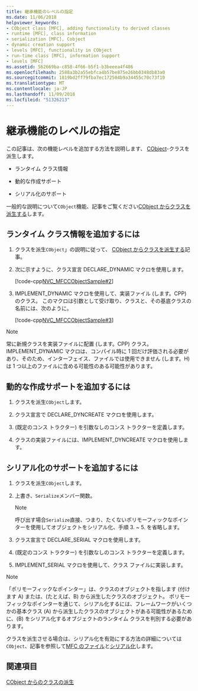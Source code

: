 ```yaml
---
title: 継承機能のレベルの指定
ms.date: 11/06/2018
helpviewer_keywords:
- CObject class [MFC], adding functionality to derived classes
- runtime [MFC], class information
- serialization [MFC], Cobject
- dynamic creation support
- levels [MFC], functionality in CObject
- run-time class [MFC], information support
- levels [MFC]
ms.assetid: 562669ba-c858-4f66-b5f1-b3beeea4f486
ms.openlocfilehash: 2588a3b2a55ebfca4b57be875e26bb0348db83a0
ms.sourcegitcommit: 1819bd2ff79fba7ec172504b9a34455c70c73f10
ms.translationtype: MT
ms.contentlocale: ja-JP
ms.lasthandoff: 11/09/2018
ms.locfileid: "51326213"
---
```

# <a name="specifying-levels-of-functionality"></a>継承機能のレベルの指定

この記事は、次の機能レベルを追加する方法を説明します、 [CObject](../mfc/reference/cobject-class.md)-クラスを派生します。

- ランタイム クラス情報

- 動的な作成サポート

- シリアル化のサポート

一般的な説明について`CObject`機能、記事をご覧ください[CObject からクラスを派生する](../mfc/deriving-a-class-from-cobject.md)します。

## <a name="to-add-run-time-class-information"></a>ランタイム クラス情報を追加するには

1. クラスを派生`CObject`」の説明に従って、 [CObject からクラスを派生する](../mfc/deriving-a-class-from-cobject.md)記事。

1. 次に示すように、クラス宣言 DECLARE_DYNAMIC マクロを使用します。

   [!code-cpp[NVC_MFCCObjectSample#2](../mfc/codesnippet/cpp/specifying-levels-of-functionality_1.h)]

1. IMPLEMENT_DYNAMIC マクロを使用して、実装ファイル (します。CPP) のクラス。 このマクロは引数として受け取り、クラスと、その基底クラスの名前には、次のように。

   [!code-cpp[NVC_MFCCObjectSample#3](../mfc/codesnippet/cpp/specifying-levels-of-functionality_2.cpp)]

> [!NOTE]
> 常に新規クラスを実装ファイルに配置 (します。CPP) クラス。 IMPLEMENT_DYNAMIC マクロは、コンパイル時に 1 回だけ評価される必要があり、そのため、インターフェイス、ファイルでは使用できません (します。H) は 1 つ以上のファイルに含める可能性のある可能性があります。

## <a name="to-add-dynamic-creation-support"></a>動的な作成サポートを追加するには

1. クラスを派生`CObject`します。

1. クラス宣言で DECLARE_DYNCREATE マクロを使用します。

1. (既定のコンス トラクター) を引数なしのコンス トラクターを定義します。

1. クラスの実装ファイルには、IMPLEMENT_DYNCREATE マクロを使用します。

## <a name="to-add-serialization-support"></a>シリアル化のサポートを追加するには

1. クラスを派生`CObject`します。

1. 上書き、`Serialize`メンバー関数。

   > [!NOTE]
   > 呼び出す場合`Serialize`直接、つまり、たくないポリモーフィックなポインターを使用してオブジェクトをシリアル化、手順 3. ~ 5. を省略します。

1. クラス宣言で DECLARE_SERIAL マクロを使用します。

1. (既定のコンス トラクター) を引数なしのコンス トラクターを定義します。

1. IMPLEMENT_SERIAL マクロを使用して、クラス ファイルに実装します。

> [!NOTE]
> 「ポリモーフィックなポインター」は、クラスのオブジェクトを指します (付けます A) または、(たとえば、B) から派生したクラスのオブジェクト。 ポリモーフィックなポインターを通じて、シリアル化するには、フレームワークがいくつかの基本クラス (A) から派生したクラスのオブジェクトがある可能性があるために、(B) をシリアル化するオブジェクトのランタイム クラスを判別する必要があります。

クラスを派生させる場合は、シリアル化を有効にする方法の詳細については`CObject`、記事を参照して[MFC のファイル](../mfc/files-in-mfc.md)と[シリアル化](../mfc/serialization-in-mfc.md)します。

## <a name="see-also"></a>関連項目

[CObject からのクラスの派生](../mfc/deriving-a-class-from-cobject.md)
